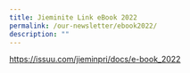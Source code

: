 ```yaml
---
title: Jieminite Link eBook 2022
permalink: /our-newsletter/ebook2022/
description: ""
---
```

https://issuu.com/jieminpri/docs/e-book_2022